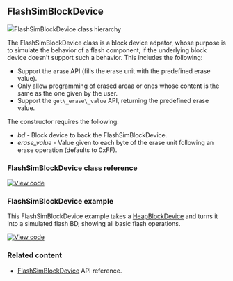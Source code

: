 ## FlashSimBlockDevice

<span class="images">![](https://os-doc-builder.test.mbed.com/docs/development/mbed-os-api-doxy/class_slicing_block_device.png)<span>FlashSimBlockDevice class hierarchy</span></span>

The FlashSimBlockDevice class is a block device adpator, whose purpose is to simulate the behavior of a flash component, if the underlying block device doesn't support such a behavior. This includes the following:
- Support the `erase` API (fills the erase unit with the predefined erase value).
- Only allow programming of erased areaa or ones whose content is the same as the one given by the user.
- Support the `get\_erase\_value` API, returning the predefined erase value.       

The constructor requires the following:

  - _bd_           -  Block device to back the FlashSimBlockDevice.
  - _erase\_value_ -  Value given to each byte of the erase unit following an erase operation (defaults to 0xFF).

### FlashSimBlockDevice class reference

[![View code](https://www.mbed.com/embed/?type=library)](http://os-doc-builder.test.mbed.com/docs/development/mbed-os-api-doxy/class_slicing_block_device.html)

### FlashSimBlockDevice example

This FlashSimBlockDevice example takes a [HeapBlockDevice](/docs/development/reference/heapblockdevice.html) and turns it into a simulated flash BD, showing all basic flash operations. 

[![View code](https://www.mbed.com/embed/?url=https://os.mbed.com/teams/mbed_example/code/FlashSimBlockDevice_ex_1/)](https://os.mbed.com/teams/mbed_example/code/FlashSimBlockDevice_ex_1/file/62c01cd06ff7/main.cpp)

### Related content

- [FlashSimBlockDevice](/docs/development/reference/FlashSimBlockDevice.html) API reference.
